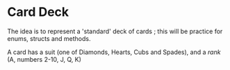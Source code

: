 Card Deck
==============

The idea is to represent a 'standard' deck of cards ; this will be practice for enums, structs and methods.

A card has a suit (one of Diamonds, Hearts, Cubs and Spades), and a _rank_ (A, numbers 2-10, J, Q, K)